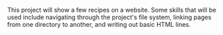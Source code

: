 This project will show a few recipes on a website. Some skills that will be used include navigating through the project's file system, linking pages from one directory to another, and writing out basic HTML lines.